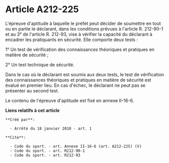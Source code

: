 # Article A212-225

L'épreuve d'aptitude à laquelle le préfet peut décider de soumettre en tout ou en partie le déclarant, dans les conditions
prévues à l'article R. 212-90-1 et au 3° de l'article R. 212-93, vise à vérifier la capacité du déclarant à encadrer les
pratiquants en sécurité. Elle comporte deux tests : 

1° Un test de vérification des connaissances théoriques et pratiques en matière de sécurité ; 

2° Un test technique de sécurité. 

Dans le cas où le déclarant est soumis aux deux tests, le test de vérification des connaissances théoriques et pratiques en
matière de sécurité est évalué en premier lieu. En cas d'échec, le déclarant ne peut pas se présenter au second test. 

Le contenu de l'épreuve d'aptitude est fixé en annexe II-16-6.

**Liens relatifs à cet article**

	**Créé par**:

	  - Arrêté du 18 janvier 2010 - art. 1

	**Cite**:

	  - Code du sport. - art. Annexe II-16-6 (art. A212-225) (V)
	  - Code du sport. - art. R212-90-1
	  - Code du sport. - art. R212-93
